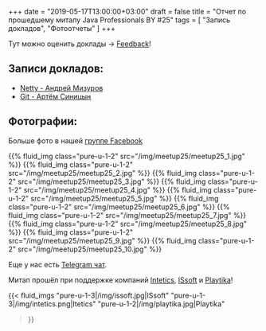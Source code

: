 +++
date = "2019-05-17T13:00:00+03:00"
draft = false
title = "Отчет по прошедшему митапу Java Professionals BY #25"
tags = [
    "Запись докладов",
    "Фотоотчеты"
]
+++

Тут можно оценить доклады → [Feedback](https://forms.gle/ue4dVYz4ttDD9d1k7)! 

<!--more-->

## Записи докладов:

 - [Netty - Андрей Мизуров](https://www.youtube.com/watch?v=RwiFssLLW9E)
 - [Git - Артём Синицын](https://www.youtube.com/watch?v=_MTY9vez9Ic)

## Фотографии:

Больше фото в нашей [группе Facebook](https://www.facebook.com/pg/javaprofessionalsby/photos/?tab=album&album_id=1689682104468714)

<div class="post_photos">

{{% fluid_img class="pure-u-1-2" src="/img/meetup25/meetup25_1.jpg" %}}
{{% fluid_img class="pure-u-1-2" src="/img/meetup25/meetup25_2.jpg" %}}
{{% fluid_img class="pure-u-1-2" src="/img/meetup25/meetup25_3.jpg" %}}
{{% fluid_img class="pure-u-1-2" src="/img/meetup25/meetup25_4.jpg" %}}
{{% fluid_img class="pure-u-1-2" src="/img/meetup25/meetup25_5.jpg" %}}
{{% fluid_img class="pure-u-1-2" src="/img/meetup25/meetup25_6.jpg" %}}
{{% fluid_img class="pure-u-1-2" src="/img/meetup25/meetup25_7.jpg" %}}
{{% fluid_img class="pure-u-1-2" src="/img/meetup25/meetup25_8.jpg" %}}
{{% fluid_img class="pure-u-1-2" src="/img/meetup25/meetup25_9.jpg" %}}
{{% fluid_img class="pure-u-1-2" src="/img/meetup25/meetup25_10.jpg" %}}

</div>

Еще у нас есть [Telegram чат](https://t.me/jprof_by).

Митап прошёл при поддержке компаний  [Intetics](http://intetics.com), [ISsoft](http://www.issoft.by) и [Playtika](https://www.playtika.com/)!

{{< fluid_imgs
  "pure-u-1-3|/img/issoft.jpg|ISsoft"
  "pure-u-1-3|/img/intetics.png|Itetics"
  "pure-u-1-2|/img/playtika.jpg|Playtika"
>}}
